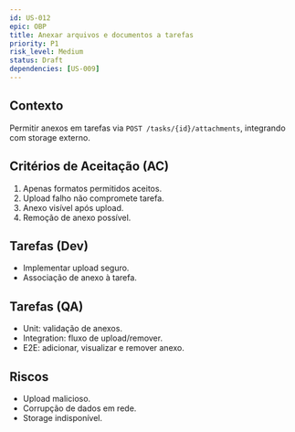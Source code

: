 ```yaml
---
id: US-012
epic: OBP
title: Anexar arquivos e documentos a tarefas
priority: P1
risk_level: Medium
status: Draft
dependencies: [US-009]
---
```


## Contexto
Permitir anexos em tarefas via `POST /tasks/{id}/attachments`, integrando com storage externo.

## Critérios de Aceitação (AC)
1. Apenas formatos permitidos aceitos.
2. Upload falho não compromete tarefa.
3. Anexo visível após upload.
4. Remoção de anexo possível.

## Tarefas (Dev)
- Implementar upload seguro.
- Associação de anexo à tarefa.

## Tarefas (QA)
- Unit: validação de anexos.
- Integration: fluxo de upload/remover.
- E2E: adicionar, visualizar e remover anexo.

## Riscos
- Upload malicioso.
- Corrupção de dados em rede.
- Storage indisponível.

